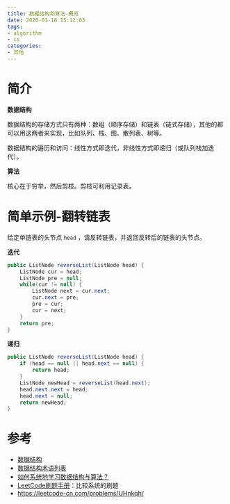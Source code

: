 ```yaml
---
title: 数据结构和算法-概览
date: 2020-01-16 15:12:03
tags:
- algorithm
- cs
categories:
- 其他
---
```


# 简介

**数据结构**

数据结构的存储方式只有两种：数组（顺序存储）和链表（链式存储），其他的都可以用这两者来实现，比如队列、栈、图、散列表、树等。

数据结构的遍历和访问：线性方式即迭代，非线性方式即递归（或队列栈加迭代）。

**算法**

核心在于穷举，然后剪枝。剪枝可利用记录表。

<!--more-->

# 简单示例-翻转链表

给定单链表的头节点 `head` ，请反转链表，并返回反转后的链表的头节点。

**迭代**

```java
public ListNode reverseList(ListNode head) {
    ListNode cur = head;
    ListNode pre = null;
    while(cur != null) {
        ListNode next = cur.next;
        cur.next = pre;
        pre = cur;
        cur = next;
    }
    return pre;
}
```



**递归**

```java
public ListNode reverseList(ListNode head) {
    if (head == null || head.next == null) {
        return head;
    }
    ListNode newHead = reverseList(head.next);
    head.next.next = head;
    head.next = null;
    return newHead;
}
```

# 参考

- [数据结构](https://zh.wikipedia.org/wiki/数据结构)
- [数据结构术语列表](https://zh.wikipedia.org/wiki/数据结构术语列表)
- [如何系统地学习数据结构与算法？](https://zhuanlan.zhihu.com/p/137041568)
- [LeetCode刷题手册](https://books.halfrost.com/leetcode/)：比较系统的刷题
- https://leetcode-cn.com/problems/UHnkqh/
